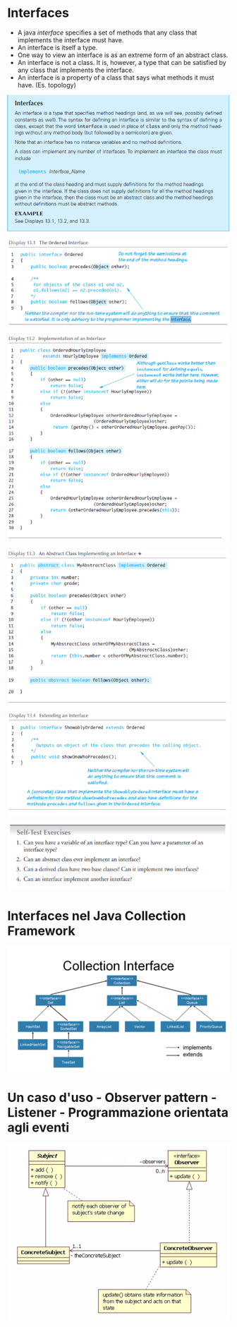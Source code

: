 # Interfaces

 - A java *interface* specifies a set of methods that any class that implements the interface must have.
 - An interface is itself a type.
 - One way to view an interface is as an extreme form of an abstract class.
 - An interface is not a class. It is, however, a type that can be satisfied by any class that implements the interface.
 - An interface is a property of a class that says what methods it must have. (Es. topology)

 
![interfaces](img/interfaces.png "interfaces")


![display1](img/diplay1.png "display1")


![display2](img/diplay2.png "display2")


![display3](img/diplay3.png "display3")


![display4](img/display4.png "display4")

![testing](img/testint.png "testing")


# Interfaces nel Java Collection Framework

![collection](img/collections.png "collection")

# Un caso d'uso - Observer pattern - Listener - Programmazione orientata agli eventi

![Observer](img/observer.png "Observer")


